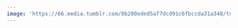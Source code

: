 ```yaml
---
image: 'https://66.media.tumblr.com/0b200eded5af7dcd91c6fbccda31a348/tumblr_otc0xc3uFq1tbdx3so1_1280.jpg'
---
```

